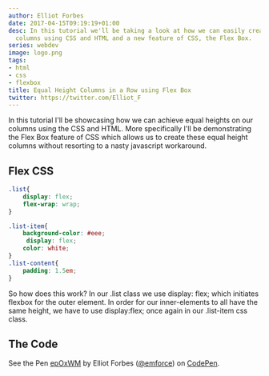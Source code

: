 ```yaml
---
author: Elliot Forbes
date: 2017-04-15T09:19:19+01:00
desc: In this tutorial we'll be taking a look at how we can easily create equal height
  columns using CSS and HTML and a new feature of CSS, the Flex Box.
series: webdev
image: logo.png
tags:
- html
- css
- flexbox
title: Equal Height Columns in a Row using Flex Box
twitter: https://twitter.com/Elliot_F
---
```


<p>In this tutorial I'll be showcasing how we can achieve equal heights on our columns using the CSS and HTML. More specifically I'll be demonstrating the Flex Box feature of CSS which allows us to create these equal height columns without resorting to a nasty javascript workaround.</p>

<h2>Flex CSS</h2>

```css
.list{
    display: flex;
    flex-wrap: wrap;
}

.list-item{
    background-color: #eee;
     display: flex;
    color: white;
}
.list-content{
    padding: 1.5em;   
}
```

<p>So how does this work? In our .list class we use display: flex; which initiates flexbox for the outer element. In order for our inner-elements to all have the same height, we have to use display:flex; once again in our .list-item css class.</p>

<h2>The Code</h2>

<p data-height="385" data-theme-id="18325" data-slug-hash="epOxWM" data-default-tab="result" data-user="emforce" class='codepen'>See the Pen <a href='http://codepen.io/emforce/pen/epOxWM/'>epOxWM</a> by Elliot Forbes (<a href='http://codepen.io/emforce'>@emforce</a>) on <a href='http://codepen.io'>CodePen</a>.</p>
<script async src="//assets.codepen.io/assets/embed/ei.js"></script>

